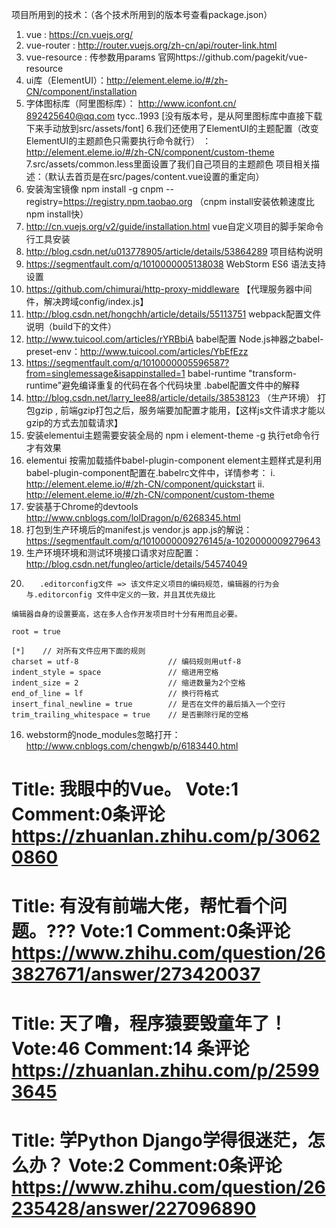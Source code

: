 项目所用到的技术：（各个技术所用到的版本号查看package.json）
1. vue : https://cn.vuejs.org/
2. vue-router :  http://router.vuejs.org/zh-cn/api/router-link.html
3. vue-resource : 传参数用params 官网https://github.com/pagekit/vue-resource
4. ui库（ElementUI）：http://element.eleme.io/#/zh-CN/component/installation
5. 字体图标库（阿里图标库）： http://www.iconfont.cn/   892425640@qq.com  tycc..1993
   [没有版本号，是从阿里图标库中直接下载下来手动放到src/assets/font]
6.我们还使用了ElementUI的主题配置（改变ElementUI的主题颜色只需要执行命令就行）
：http://element.eleme.io/#/zh-CN/component/custom-theme
7.src/assets/common.less里面设置了我们自己项目的主题颜色
项目相关描述：（默认去首页是在src/pages/content.vue设置的重定向）
1. 安装淘宝镜像  npm install -g cnpm --registry=https://registry.npm.taobao.org （cnpm install安装依赖速度比npm install快）
2. http://cn.vuejs.org/v2/guide/installation.html                vue自定义项目的脚手架命令行工具安装
3. http://blog.csdn.net/u013778905/article/details/53864289         项目结构说明
4. https://segmentfault.com/q/1010000005138038               WebStorm ES6 语法支持设置
5. https://github.com/chimurai/http-proxy-middleware 【代理服务器中间件，解决跨域config/index.js】
6. http://blog.csdn.net/hongchh/article/details/55113751     webpack配置文件说明（build下的文件）
7. http://www.tuicool.com/articles/rYRBbiA     babel配置   Node.js神器之babel-preset-env：http://www.tuicool.com/articles/YbEfEzz
8. https://segmentfault.com/q/1010000005596587?from=singlemessage&isappinstalled=1      babel-runtime "transform-runtime"避免编译重复的代码在各个代码块里  .babel配置文件中的解释
9. http://blog.csdn.net/larry_lee88/article/details/38538123  （生产环境） 打包gzip , 前端gzip打包之后，服务端要加配置才能用，【这样js文件请求才能以gzip的方式去加载请求】
10. 安装elementui主题需要安装全局的 npm i element-theme -g    执行et命令行才有效果
11.  elementui 按需加载插件babel-plugin-component
     element主题样式是利用babel-plugin-component配置在.babelrc文件中，详情参考：
     i. http://element.eleme.io/#/zh-CN/component/quickstart
     ii. http://element.eleme.io/#/zh-CN/component/custom-theme
12. 安装基于Chrome的devtools http://www.cnblogs.com/lolDragon/p/6268345.html
13. 打包到生产环境后的manifest.js vendor.js app.js的解说：
  https://segmentfault.com/q/1010000009276145/a-1020000009279643
 14. 生产环境环境和测试环境接口请求对应配置：
 http://blog.csdn.net/fungleo/article/details/54574049
 15.        .editorconfig文件 => 该文件定义项目的编码规范，编辑器的行为会与.editorconfig 文件中定义的一致，并且其优先级比
    编辑器自身的设置要高，这在多人合作开发项目时十分有用而且必要。

    root = true

    [*]    // 对所有文件应用下面的规则
    charset = utf-8                    // 编码规则用utf-8
    indent_style = space               // 缩进用空格
    indent_size = 2                    // 缩进数量为2个空格
    end_of_line = lf                   // 换行符格式
    insert_final_newline = true        // 是否在文件的最后插入一个空行
    trim_trailing_whitespace = true    // 是否删除行尾的空格
16. webstorm的node_modules忽略打开：http://www.cnblogs.com/chengwb/p/6183440.html



Title: 我眼中的Vue。
Vote:1
Comment:0条评论
https://zhuanlan.zhihu.com/p/30620860
================ 
Title: 有没有前端大佬，帮忙看个问题。???
Vote:1
Comment:0条评论
https://www.zhihu.com/question/263827671/answer/273420037
================ 
Title: 天了噜，程序猿要毁童年了！
Vote:46
Comment:​14 条评论
https://zhuanlan.zhihu.com/p/25993645
================ 
Title: 学Python Django学得很迷茫，怎么办？
Vote:2
Comment:0条评论
https://www.zhihu.com/question/26235428/answer/227096890
================ 